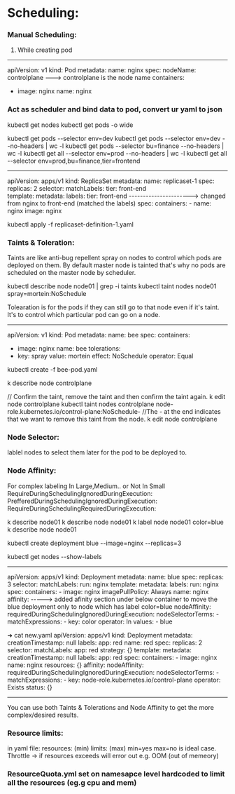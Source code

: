 # Scheduling:


### Manual Scheduling:

1) While creating pod

---
apiVersion: v1
kind: Pod
metadata:
  name: nginx
spec:
  nodeName: controlplane     ---> controlplane is the node name
  containers:
  -  image: nginx
     name: nginx


### Act as scheduler and bind data to pod, convert ur yaml to json 



kubectl get nodes
kubectl get pods -o wide


kubectl get pods --selector env=dev
kubectl get pods --selector env=dev --no-headers | wc -l
kubectl get pods --selector bu=finance --no-headers | wc -l
kubectl get all --selector env=prod --no-headers | wc -l
kubectl get all --selector env=prod,bu=finance,tier=frontend


---
apiVersion: apps/v1
kind: ReplicaSet
metadata:
   name: replicaset-1
spec:
   replicas: 2
   selector:
      matchLabels:
        tier: front-end   
   template:
     metadata:
       labels:
        tier: front-end         ----------------------> changed from nginx to front-end (matched the labels)
     spec:
       containers:
       - name: nginx
         image: nginx 

kubectl apply -f replicaset-definition-1.yaml

### Taints & Toleration:

Taints are like anti-bug repellent spray on nodes to control which pods are deployed on them. By default master node is tainted that's why no pods are scheduled on the master node by scheduler.

kubectl describe node node01 | grep -i taints
kubectl taint nodes node01 spray=mortein:NoSchedule


Tolearation is for the pods if they can still go to that node even if it's taint. It's to control which particular pod can go on a node.

---
apiVersion: v1
kind: Pod
metadata:
  name: bee
spec:
  containers:
  - image: nginx
    name: bee
  tolerations:
  - key: spray
    value: mortein
    effect: NoSchedule
    operator: Equal

kubectl create -f bee-pod.yaml

k describe node controlplane

// Confirm the taint, remove the taint and then confirm the taint again.
k edit node controlplane
kubectl taint nodes controlplane node-role.kubernetes.io/control-plane:NoSchedule-
//The - at the end indicates that we want to remove this taint from the node.
k edit node controlplane

### Node Selector:

lablel nodes to select them later for the pod to be deployed to.

### Node Affinity:

For complex labeling
In Large,Medium.. or Not In Small
RequireDuringSchedulingIgnoredDuringExecution:
PrefferedDuringSchedulingIgnoredDuringExecution:
RequireDuringSchedulingRequiredDuringExecution:

k describe node01
k describe node node01
k label node node01 color=blue
k describe node node01

kubectl create deployment blue --image=nginx --replicas=3

kubectl get nodes --show-labels


---
apiVersion: apps/v1
kind: Deployment
metadata:
  name: blue
spec:
  replicas: 3
  selector:
    matchLabels:
      run: nginx
  template:
    metadata:
      labels:
        run: nginx
    spec:
      containers:
      - image: nginx
        imagePullPolicy: Always
        name: nginx
      affinity:                            -----> added afinity section under below container to move the blue deployment only to node which has label color=blue
        nodeAffinity:
          requiredDuringSchedulingIgnoredDuringExecution:
            nodeSelectorTerms:
            - matchExpressions:
              - key: color
                operator: In
                values:
                - blue


➜  cat new.yaml 
apiVersion: apps/v1
kind: Deployment
metadata:
  creationTimestamp: null
  labels:
    app: red
  name: red
spec:
  replicas: 2
  selector:
    matchLabels:
      app: red
  strategy: {}
  template:
    metadata:
      creationTimestamp: null
      labels:
        app: red
    spec:
      containers:
      - image: nginx
        name: nginx
        resources: {}
      affinity:
        nodeAffinity:
          requiredDuringSchedulingIgnoredDuringExecution:
            nodeSelectorTerms:
            - matchExpressions:
              - key: node-role.kubernetes.io/control-plane
                operator: Exists
status: {}


----------
You can use both Taints & Tolerations and Node Affinity to get the more complex/desired results.


### Resource limits:

in yaml file:
resources: (min)
limits: (max)
min=yes max=no is ideal case.
Throttle -> if resources exceeds will error out e.g. OOM (out of memeory)

### ResourceQuota.yml set on namesapce level hardcoded to limit all the resources (eg.g cpu and mem)
